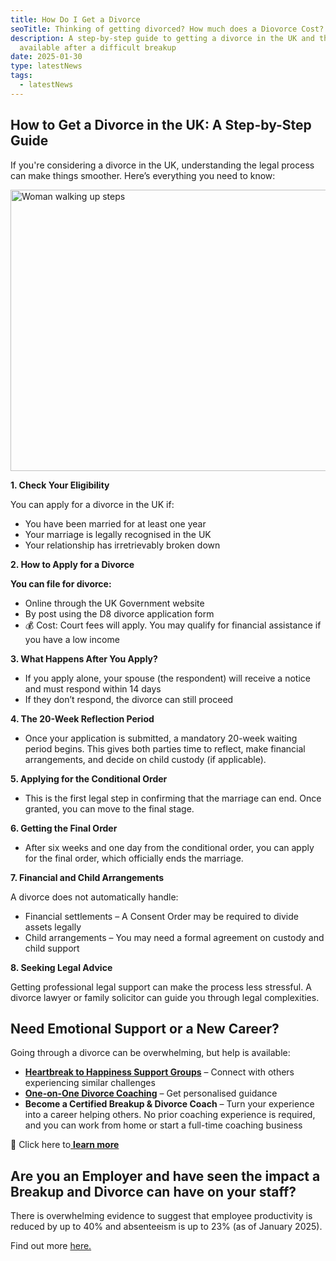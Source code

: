 ```yaml
---
title: How Do I Get a Divorce
seoTitle: Thinking of getting divorced? How much does a Diovorce Cost?
description: A step-by-step guide to getting a divorce in the UK and the support
  available after a difficult breakup
date: 2025-01-30
type: latestNews
tags:
  - latestNews
---
```

## **How to Get a Divorce in the UK: A Step-by-Step Guide**

If you're considering a divorce in the UK, understanding the legal process can make things smoother. Here’s everything you need to know:

<img src="/static/img/pexels-chuchuphinh-1057103.avif" alt="Woman walking up steps" title="Woman walking up steps" class="Right" width="600px" height="450px" loading="lazy"/>

**1. Check Your Eligibility**

You can apply for a divorce in the UK if:

* You have been married for at least one year
* Your marriage is legally recognised in the UK
* Your relationship has irretrievably broken down

**2. How to Apply for a Divorce**

**You can file for divorce:**

* Online through the UK Government website
* By post using the D8 divorce application form
* 💰 Cost: Court fees will apply. You may qualify for financial assistance if you have a low income

**3. What Happens After You Apply?**

* If you apply alone, your spouse (the respondent) will receive a notice and must respond within 14 days
* If they don’t respond, the divorce can still proceed

**4. The 20-Week Reflection Period**

* Once your application is submitted, a mandatory 20-week waiting period begins. This gives both parties time to reflect, make financial arrangements, and decide on child custody (if applicable).

**5. Applying for the Conditional Order**

* This is the first legal step in confirming that the marriage can end. Once granted, you can move to the final stage.

**6. Getting the Final Order**

* After six weeks and one day from the conditional order, you can apply for the final order, which officially ends the marriage.

**7. Financial and Child Arrangements**

A divorce does not automatically handle:

* Financial settlements – A Consent Order may be required to divide assets legally
* Child arrangements – You may need a formal agreement on custody and child support

**8. Seeking Legal Advice**

Getting professional legal support can make the process less stressful. A divorce lawyer or family solicitor can guide you through legal complexities.

## **Need Emotional Support or a New Career?**

Going through a divorce can be overwhelming, but help is available:

* **[Heartbreak to Happiness Support Groups](https://divorce-coaching.com/breakup-support-groups/)** – Connect with others experiencing similar challenges
* **[One-on-One Divorce Coaching](https://divorce-coaching.com/breakup-support-groups/)** – Get personalised guidance
* **Become a Certified Breakup & Divorce Coach** – Turn your experience into a career helping others. No prior coaching experience is required, and you can work from home or start a full-time coaching business

🔗 Click here to[ **learn more**](https://divorce-coaching.com/becoming-a-certified-divorce-coach/)

## **Are you an Employer and have seen the impact a Breakup and Divorce can have on your staff?**

There is overwhelming evidence to suggest that employee productivity is reduced by up to 40% and absenteeism is up to 23% (as of January 2025).

Find out more [here.](https://divorce-coaching.com/support-for-businesses/)
